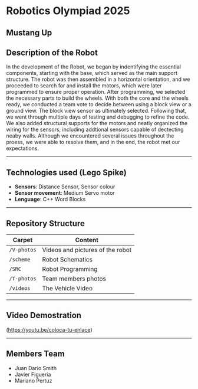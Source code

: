 # Robotics Olympiad 2025

Mustang Up
---

##  Description of the Robot

In the development of the Robot, we began by indentifying the essential components, starting with the base, which served as the main support structure. The robot was then assembled in a horizontal orientation, and we proceeded to search for and install the motors, which were later programmed to ensure proper operation. After programming, we selected the necessary parts to build the wheels. With both the core and the wheels ready, we conducted a team vote to decide between using a block view or a ground view. The block view sensor as ultimately selected. Following that, we went through multiple days of testing and debugging to refine the code. We also added structural supports for the motors and neatly organized the wiring for the sensors, including addtional sensors capable of dectecting neaby walls. Although we encountered several issues throughout the proess, we were able to resolve them, and in the end, the robot met our expectations.

---

## Technologies used (Lego Spike)

- **Sensors**: Distance Sensor, Sensor colour
- **Sensor movement**: Medium Servo motor
- **Lenguage**: C++ Word Blocks

---

##  Repository Structure

| Carpet       | Content                             |
|--------------|-------------------------------------|
| `/V-photos`  | Videos and pictures of the robot    |
| `/scheme`    | Robot Schematics                    |
| `/SRC`       | Robot Programming                   |
| `/T-photos`  | Team members photos                 |
| `/videos`    | The Vehicle Video                   |

---

## Video Demostration

(https://youtu.be/coloca-tu-enlace)

---

## Members Team

- Juan Dario Smith
- Javier Figueria
- Mariano Pertuz
